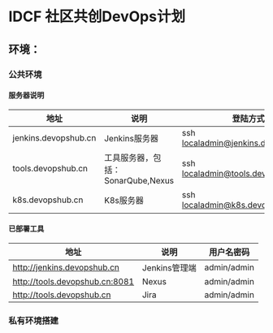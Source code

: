# IDCF 社区共创DevOps计划 

## 环境：

### 公共环境

#### 服务器说明

| 地址  | 说明  | 登陆方式    | 密码    |
| ------------ | ------------ | ------------ | ------------ |
| jenkins.devopshub.cn  | Jenkins服务器  | ssh localadmin@jenkins.devopshub.cn | 标准复杂  |
| tools.devopshub.cn | 工具服务器，包括：SonarQube,Nexus  | ssh localadmin@tools.devopshub.cn | 标准复杂 |
| k8s.devopshub.cn  | K8s服务器 | ssh localadmin@k8s.devopshub.cn | SSH key, 位置 \env\k8s\ssh_key\id_rsa |

#### 已部署工具

| 地址  | 说明  | 用户名密码    |
| ------------ | ------------ | ------------ |
| http://jenkins.devopshub.cn  | Jenkins管理端  | admin/admin  |
| http://tools.devopshub.cn:8081 | Nexus  | admin/admin |
| http://tools.devopshub.cn  | Jira  | admin/admin |

### 私有环境搭建